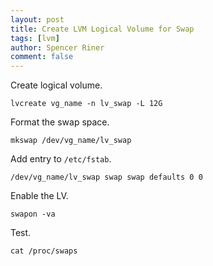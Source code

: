 ```yaml
---
layout: post
title: Create LVM Logical Volume for Swap
tags: [lvm]
author: Spencer Riner
comment: false
---
```


Create logical volume.

```
lvcreate vg_name -n lv_swap -L 12G
```

Format the swap space.

```
mkswap /dev/vg_name/lv_swap
```

Add entry to `/etc/fstab`.

```
/dev/vg_name/lv_swap swap swap defaults 0 0
```

Enable the LV.

```
swapon -va
```

Test.

```
cat /proc/swaps
```
